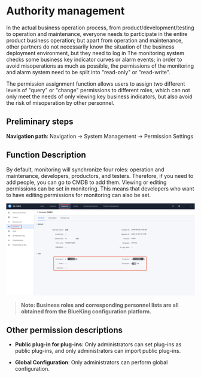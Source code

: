 # Authority management

In the actual business operation process, from product/development/testing to operation and maintenance, everyone needs to participate in the entire product business operation; but apart from operation and maintenance, other partners do not necessarily know the situation of the business deployment environment, but they need to log in The monitoring system checks some business key indicator curves or alarm events; in order to avoid misoperations as much as possible, the permissions of the monitoring and alarm system need to be split into "read-only" or "read-write".

The permission assignment function allows users to assign two different levels of "query" or "change" permissions to different roles, which can not only meet the needs of only viewing key business indicators, but also avoid the risk of misoperation by other personnel.

## Preliminary steps

**Navigation path**: Navigation → System Management → Permission Settings

## Function Description

By default, monitoring will synchronize four roles: operation and maintenance, developers, productors, and testers. Therefore, if you need to add people, you can go to CMDB to add them. Viewing or editing permissions can be set in monitoring. This means that developers who want to have editing permissions for monitoring can also be set.

![image-20241031210010632](permissions/image-20241031210010632.png)

> **Note: Business roles and corresponding personnel lists are all obtained from the BlueKing configuration platform.**

## Other permission descriptions

* **Public plug-in for plug-ins**: Only administrators can set plug-ins as public plug-ins, and only administrators can import public plug-ins.

* **Global Configuration**: Only administrators can perform global configuration.